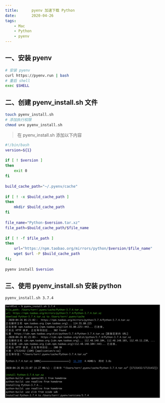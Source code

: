 ```yaml
---
title:      pyenv 加速下载 Python
date:       2020-04-26
tags:
    - Mac
    - Python
    - pyenv
---
```

## 一、安装 pyenv
```bash
# 安装 pyenv
curl https://pyenv.run | bash
# 重启 shell
exec $SHELL
```

## 二、创建 pyenv_install.sh 文件
```bash
touch pyenv_install.sh
# 添加执行权限
chmod u+x pyenv_install.sh
```

>在 pyenv_install.sh 添加以下内容

```bash
#!/bin/bash
version=${1}

if [ ! $version ]
then
    exit 0
fi

build_cache_path="~/.pyenv/cache"

if [ ! -x $build_cache_path ]
then
    mkdir $build_cache_path
fi

file_name="Python-$version.tar.xz"
file_path=$build_cache_path/$file_name

if [ ! -f $file_path ]
then
    url="https://npm.taobao.org/mirrors/python/$version/$file_name"
    wget $url -P $build_cache_path
fi;

pyenv install $version
```

## 三、使用 pyenv_install.sh 安装 python
```bash
pyenv_install.sh 3.7.4
```
![](https://raw.githubusercontent.com/terrluo/terrluo.github.io/master/img/2020-04-26-安装python.png)
